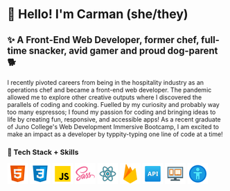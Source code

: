 # 👋 Hello! I'm Carman (she/they)

## ✨ A Front-End Web Developer, former chef, full-time snacker, avid gamer and proud dog-parent 🐕
 
I recently pivoted careers from being in the hospitality industry as an operations chef and became a front-end web developer. The pandemic allowed me to explore other creative outputs where I discovered the parallels of coding and cooking. Fuelled by my curiosity and probably way too many espressos; I found my passion for coding and bringing ideas to life by creating fun, responsive, and accessible apps! As a recent graduate of Juno College's Web Development Immersive Bootcamp, I am excited to make an impact as a developer by typpity-typing one line of code at a time!


### 🥞 Tech Stack + Skills
![html icon](assets/html-icon.png) ![css icon](assets/css-icon.png) ![javascript icon](assets/js-icon.png) ![sass icon](assets/sass-icon.png) ![react icon](assets/react-icon.png) ![firebase icon](assets/firebase-icon.png) ![api icon](assets/api-icon.png) ![responsive icon](assets/responsive-icon.png) ![accessibility icon](assets/accessibility-icon.png)


<!--
**c-mach/c-mach** is a ✨ _special_ ✨ repository because its `README.md` (this file) appears on your GitHub profile.

Here are some ideas to get you started:

- 🔭 I’m currently working on ...
- 🌱 I’m currently learning ...
- 👯 I’m looking to collaborate on ...
- 🤔 I’m looking for help with ...
- 💬 Ask me about ...
- 📫 How to reach me: ...
- 😄 Pronouns: ...
- ⚡ Fun fact: ...
-->
